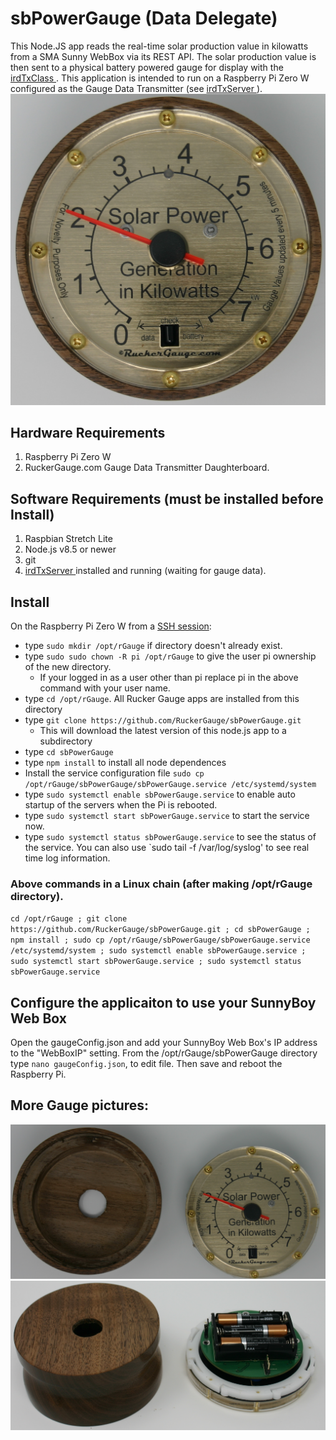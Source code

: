 # sbPowerGauge (Data Delegate)
This Node.JS app reads the real-time solar production value in kilowatts from a SMA Sunny WebBox via its REST API.  The solar production value is then sent to a physical battery powered gauge for display with the [irdTxClass ]( https://github.com/RuckerGauge/irdTxClass).  This application is intended to run on a Raspberry Pi Zero W configured as the Gauge Data Transmitter (see [irdTxServer ]( https://github.com/RuckerGauge/irdTxServer)).   
![pic of Power Gauge](/pics/solarPowerGauge.png)
## Hardware Requirements
1. Raspberry Pi Zero W
1. RuckerGauge.com Gauge Data Transmitter Daughterboard.
## Software Requirements (must be installed before Install)
1. Raspbian Stretch Lite
2. Node.js v8.5 or newer
3. git
4. [irdTxServer ]( https://github.com/RuckerGauge/irdTxServer) installed and running (waiting for gauge data).
## Install
On the Raspberry Pi Zero W from a [SSH session](https://www.raspberrypi.org/magpi/ssh-remote-control-raspberry-pi/):
* type `sudo mkdir /opt/rGauge` if directory doesn't already exist.
* type `sudo sudo chown -R pi /opt/rGauge` to give the user pi ownership of the new directory.
  * If your logged in as a user other than pi replace pi in the above command with your user name.  
* type `cd /opt/rGauge`.  All Rucker Gauge apps are installed from this directory
* type `git clone https://github.com/RuckerGauge/sbPowerGauge.git`
  * This will download the latest version of this node.js app to a subdirectory
* type `cd sbPowerGauge`
* type `npm install` to install all node dependences
* Install the service configuration file `sudo cp /opt/rGauge/sbPowerGauge/sbPowerGauge.service /etc/systemd/system`
* type `sudo systemctl enable sbPowerGauge.service` to enable auto startup of the servers when the Pi is rebooted. 
* type `sudo systemctl start sbPowerGauge.service` to start the service now.
* type `sudo systemctl status sbPowerGauge.service` to see the status of the service.  You can also use `sudo tail -f /var/log/syslog' to see real time log information.  
### Above commands in a Linux chain (after making /opt/rGauge directory).
`cd /opt/rGauge ; git clone https://github.com/RuckerGauge/sbPowerGauge.git ; cd sbPowerGauge ; npm install ; sudo cp /opt/rGauge/sbPowerGauge/sbPowerGauge.service /etc/systemd/system ; sudo systemctl enable sbPowerGauge.service ; sudo systemctl start sbPowerGauge.service ; sudo systemctl status sbPowerGauge.service `
## Configure the applicaiton to use your SunnyBoy Web Box
Open the gaugeConfig.json and add your SunnyBoy Web Box's IP address to the "WebBoxIP" setting.
From the /opt/rGauge/sbPowerGauge directory type `nano gaugeConfig.json`, to edit file. Then save and reboot the Raspberry Pi.

## More Gauge pictures:
![pic of Power Gauge](/pics/solarPowerGaugeOpenTop.png)
![pic of Power Gauge](/pics/solarPowerGaugeOpenBottom.png)
